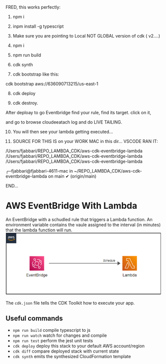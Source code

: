 FRED, this works perfectly:
1. npm i

2. inpm install -g typescript

3. Make sure you are pointing to Local NOT GLOBAL version of cdk ( v2....)

4. npm i

5. npm run build

6. cdk synth

7. cdk bootstrap like this:

cdk bootstrap aws://636090713215/us-east-1

8. cdk deploy

9. cdk destroy.

After deploay to go Eventbridge find your rule, find its target. click on it, 

and go to browse cloudeeatach log and do LIVE TAILING.

10.  You will then see your lambda getting executed...

11.  SOURCE FOR THIS IS on your WORK MAC in this dir... VSCODE RAN IT:

/Users/fjabbari/REPO_LAMBDA_CDK/aws-cdk-eventbridge-lambda
/Users/fjabbari/REPO_LAMBDA_CDK/aws-cdk-eventbridge-lambda
/Users/fjabbari/REPO_LAMBDA_CDK/aws-cdk-eventbridge-lambda


╭─fjabbari@fjabbari-4611-mac in ~/REPO_LAMBDA_CDK/aws-cdk-eventbridge-lambda on main ✔ (origin/main)


END...

















# AWS EventBridge With Lambda
An EventBridge with a schudled rule that triggers a Lambda function. An environment variable contains the vaule assigned to the interval (in minutes) that the lambda function will run. 
![Alt Image](./images//Screenshot%202022-07-20%20052025.png)


The `cdk.json` file tells the CDK Toolkit how to execute your app.

## Useful commands

* `npm run build`   compile typescript to js
* `npm run watch`   watch for changes and compile
* `npm run test`    perform the jest unit tests
* `cdk deploy`      deploy this stack to your default AWS account/region
* `cdk diff`        compare deployed stack with current state
* `cdk synth`       emits the synthesized CloudFormation template
